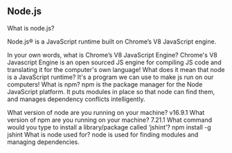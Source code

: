 ## Node.js 

What is node.js?

Node.js® is a JavaScript runtime built on Chrome’s V8 JavaScript engine.

In your own words, what is Chrome’s V8 JavaScript Engine?
Chrome's V8 Javascript Engine is an open sourced JS engine for compiling JS code and translating it for the computer's own language! 
What does it mean that node is a JavaScript runtime?
It's a program we can use to make js run on our computers!
What is npm?
npm is the package manager for the Node JavaScript platform. It puts modules in place so that node can find them, and manages dependency conflicts intelligently.

What version of node are you running on your machine?
v16.9.1
What version of npm are you running on your machine?
7.21.1
What command would you type to install a library/package called ‘jshint’?
npm install -g jshint
What is node used for?
node is used for finding modules and managing dependencies.